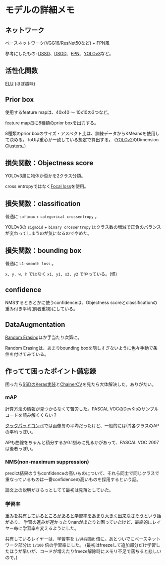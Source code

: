 # モデルの詳細メモ

## ネットワーク

ベースネットワーク(VGG16/ResNet50など) + FPN風

参考にしたもの: [DSSD](https://arxiv.org/abs/1701.06659)、[DSOD](https://arxiv.org/abs/1708.01241)、[FPN](https://arxiv.org/abs/1612.03144)、[YOLOv3](https://pjreddie.com/media/files/papers/YOLOv3.pdf)など。

## 活性化関数

[ELU](https://arxiv.org/abs/1511.07289) (ほぼ趣味)

## Prior box

使用するfeature mapは、40x40 ～ 10x10の3つなど。

feature map毎に8種類のprior boxを出力する。

8種類のprior boxのサイズ・アスペクト比は、訓練データからKMeansを使用して決める。
IoUは重心が一致している想定で算出する。
([YOLOv2](https://arxiv.org/abs/1612.08242)のDimension Clusters。)

## 損失関数：Objectness score

YOLOv3風に物体か否かを2クラス分類。

cross entropyではなく[Focal loss](https://arxiv.org/abs/1708.02002)を使用。

## 損失関数：classification

普通に `softmax` + `categorical crossentropy` 。

YOLOv3の `sigmoid` + `binary crossentropy` はクラス数の増減で正負のバランスが変わってしまうのが気になるのでやめた。

## 損失関数：bounding box

普通に `L1-smooth loss` 。

`x, y, w, h` ではなく `x1, y1, x2, y2` でやっている。(怪)

## confidence

NMSするときとかに使うconfidenceは、Objectness scoreとclassificationの重み付き平均(前者重視)にしている。

## DataAugmentation

[Random Erasing](https://arxiv.org/abs/1708.04896)ほか手当たり次第に。

Random Erasingは、あまりbounding boxを隠しすぎないように色々手動で条件を付けてみている。

## 作ってて困ったポイント備忘録

困ったら[SSDのKeras実装](https://github.com/rykov8/ssd_keras)と[ChainerCV](https://github.com/chainer/chainercv)を見たら大体解決した。ありがたい。

### mAP

計算方法の情報が見つからなくて苦労した。PASCAL VOCのDevKitのサンプルコードを読み解くくらい？

[クックパッドコンペ](https://signate.jp/competitions/31#evaluation)では画像毎の平均だったけど、一般的には(?)各クラスのAPの平均っぽい。

APも曲線をちゃんと積分するか0.1刻みに見るかがあって、PASCAL VOC 2007は後者っぽい。

### NMS(non-maximum suppression)

predict結果のうちconfidenceの高いものについて、それら同士で同じクラスで重なっているものは一番confidenceの高いものを採用するという話。

論文上の説明がさらっとしてて最初は見落としていた。

### 学習率

[重みを共有しているところがあると学習率をあまり大きく出来なさそう](https://twitter.com/ak11/status/916282847047983104)という話があり、
学習の進みが遅かったりnanが出たりと困っていたけど、最終的にレイヤー毎に学習率を変えるようにした。

共有しているレイヤーは、学習率を `1/共有回数` 倍に。あとついでにベースネットワーク部分は `1/100` 倍の学習率にした。
(最初はfreezeして追加部分だけ学習したほうが早いが、コードが増えたりfreeze解除時にメモリ不足で落ちると悲しいので。)
